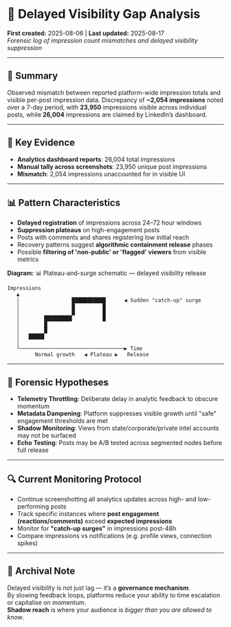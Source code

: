 # 🧨 Delayed Visibility Gap Analysis  
**First created:** 2025-08-06 | **Last updated:** 2025-08-17  
*Forensic log of impression count mismatches and delayed visibility suppression*  

---  

## 📌 Summary  
Observed mismatch between reported platform-wide impression totals and visible per-post impression data. Discrepancy of **~2,054 impressions** noted over a 7-day period, with **23,950** impressions visible across individual posts, while **26,004** impressions are claimed by LinkedIn’s dashboard.  

---  

## 🧾 Key Evidence  
- **Analytics dashboard reports**: 26,004 total impressions  
- **Manual tally across screenshots**: 23,950 unique post impressions  
- **Mismatch**: 2,054 impressions unaccounted for in visible UI  

---  

## 📊 Pattern Characteristics  
- **Delayed registration** of impressions across 24–72 hour windows  
- **Suppression plateaus** on high-engagement posts  
- Posts with comments and shares registering low initial reach  
- Recovery patterns suggest **algorithmic containment release** phases  
- Possible **filtering of 'non-public' or 'flagged' viewers** from visible metrics  

**Diagram:** 📊 Plateau-and-surge schematic — delayed visibility release  

```text
Impressions
   ▲
   │                 ███████████      ◀ Sudden "catch-up" surge
   │                 █         █
   │                 █         █
   │        █████████          █
   │        █
   │        █
   │   █████
   │
   └──────────────────────────────────▶ Time
         Normal growth   ◀ Plateau ▶   Release
```
---

## 🧠 Forensic Hypotheses  
- **Telemetry Throttling**: Deliberate delay in analytic feedback to obscure momentum  
- **Metadata Dampening**: Platform suppresses visible growth until "safe" engagement thresholds are met  
- **Shadow Monitoring**: Views from state/corporate/private intel accounts may not be surfaced  
- **Echo Testing**: Posts may be A/B tested across segmented nodes before full release  

---  

## 🔍 Current Monitoring Protocol  
- Continue screenshotting all analytics updates across high- and low-performing posts  
- Track specific instances where **post engagement (reactions/comments)** exceed **expected impressions**  
- Monitor for **"catch-up surges"** in impressions post-48h  
- Compare impressions vs notifications (e.g. profile views, connection spikes)  

---  

## 📌 Archival Note  
Delayed visibility is not just lag — it’s a **governance mechanism**.  
By slowing feedback loops, platforms reduce your ability to time escalation or capitalise on momentum.  
**Shadow reach** is where your audience is *bigger than you are allowed to know*.  
